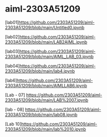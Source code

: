 # aiml-2303A51209
[lab01]https://github.com/2303A51209/aiml-2303A51209/blob/main/Untitled0.ipynb

[lab02]https://github.com/2303A51209/aiml-2303A51209/blob/main/LAB2AIML.ipynb

[lab03]https://github.com/2303A51209/aiml-2303A51209/blob/main/AIML_LAB_03.ipynb

[lab04]https://github.com/2303A51209/aiml-2303A51209/blob/main/lab4.ipynb

[lab6]https://github.com/2303A51209/aiml-2303A51209/blob/main/AIMLLAB6.ipynb

[Lab - 07] https://github.com/2303A51209/aiml-2303A51209/blob/main/LAB%2007.ipynb

[lab - 08] https://github.com/2303A51209/aiml-2303A51209/blob/main/lab08.ipynb

[Lab 10]https://github.com/2303A51209/aiml-2303A51209/blob/main/lab%2010.ipynb
